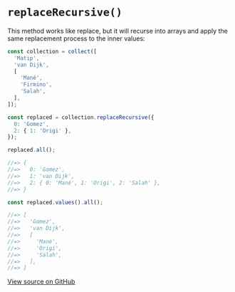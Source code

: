 # `replaceRecursive()`

This method works like replace, but it will recurse into arrays and apply the same replacement process to the inner values:

```js
const collection = collect([
  'Matip',
  'van Dijk',
  [
    'Mané',
    'Firmino',
    'Salah',
  ],
]);

const replaced = collection.replaceRecursive({
  0: 'Gomez',
  2: { 1: 'Origi' },
});

replaced.all();

//=> {
//=>   0: 'Gomez',
//=>   1: 'van Dijk',
//=>   2: { 0: 'Mané', 1: 'Origi', 2: 'Salah' },
//=> }

const replaced.values().all();

//=> [
//=>   'Gomez',
//=>   'van Dijk',
//=>   [
//=>     'Mané',
//=>     'Origi',
//=>     'Salah',
//=>   ],
//=> ]
```




[View source on GitHub](https://github.com/ecrmnn/collect.js/blob/master/src/methods/replaceRecursive.js)